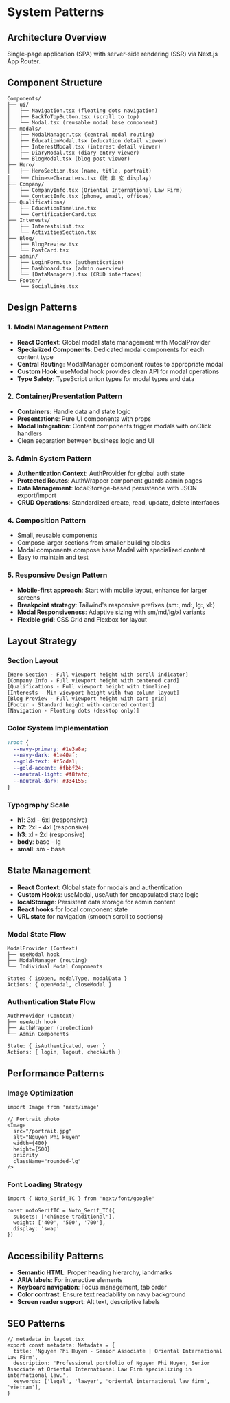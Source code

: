 # System Patterns

## Architecture Overview
Single-page application (SPA) with server-side rendering (SSR) via Next.js App Router.

## Component Structure
```
Components/
├── ui/
│   ├── Navigation.tsx (floating dots navigation)
│   ├── BackToTopButton.tsx (scroll to top)
│   └── Modal.tsx (reusable modal base component)
├── modals/
│   ├── ModalManager.tsx (central modal routing)
│   ├── EducationModal.tsx (education detail viewer)
│   ├── InterestModal.tsx (interest detail viewer)
│   ├── DiaryModal.tsx (diary entry viewer)
│   └── BlogModal.tsx (blog post viewer)
├── Hero/
│   ├── HeroSection.tsx (name, title, portrait)
│   └── ChineseCharacters.tsx (阮 非 玄 display)
├── Company/
│   ├── CompanyInfo.tsx (Oriental International Law Firm)
│   └── ContactInfo.tsx (phone, email, offices)
├── Qualifications/
│   ├── EducationTimeline.tsx
│   └── CertificationCard.tsx
├── Interests/
│   ├── InterestsList.tsx
│   └── ActivitiesSection.tsx
├── Blog/
│   ├── BlogPreview.tsx
│   └── PostCard.tsx
├── admin/
│   ├── LoginForm.tsx (authentication)
│   ├── Dashboard.tsx (admin overview)
│   └── [DataManagers].tsx (CRUD interfaces)
└── Footer/
    └── SocialLinks.tsx
```

## Design Patterns

### 1. Modal Management Pattern
- **React Context**: Global modal state management with ModalProvider
- **Specialized Components**: Dedicated modal components for each content type
- **Central Routing**: ModalManager component routes to appropriate modal
- **Custom Hook**: useModal hook provides clean API for modal operations
- **Type Safety**: TypeScript union types for modal types and data

### 2. Container/Presentation Pattern
- **Containers**: Handle data and state logic
- **Presentations**: Pure UI components with props
- **Modal Integration**: Content components trigger modals with onClick handlers
- Clean separation between business logic and UI

### 3. Admin System Pattern
- **Authentication Context**: AuthProvider for global auth state
- **Protected Routes**: AuthWrapper component guards admin pages
- **Data Management**: localStorage-based persistence with JSON export/import
- **CRUD Operations**: Standardized create, read, update, delete interfaces

### 4. Composition Pattern
- Small, reusable components
- Compose larger sections from smaller building blocks
- Modal components compose base Modal with specialized content
- Easy to maintain and test

### 5. Responsive Design Pattern
- **Mobile-first approach**: Start with mobile layout, enhance for larger screens
- **Breakpoint strategy**: Tailwind's responsive prefixes (sm:, md:, lg:, xl:)
- **Modal Responsiveness**: Adaptive sizing with sm/md/lg/xl variants
- **Flexible grid**: CSS Grid and Flexbox for layout

## Layout Strategy

### Section Layout
```
[Hero Section - Full viewport height with scroll indicator]
[Company Info - Full viewport height with centered card]
[Qualifications - Full viewport height with timeline]
[Interests - Min viewport height with two-column layout]
[Blog Preview - Full viewport height with card grid]
[Footer - Standard height with centered content]
[Navigation - Floating dots (desktop only)]
```

### Color System Implementation
```css
:root {
  --navy-primary: #1e3a8a;
  --navy-dark: #1e40af;
  --gold-text: #f5cda1;
  --gold-accent: #fbbf24;
  --neutral-light: #f8fafc;
  --neutral-dark: #334155;
}
```

### Typography Scale
- **h1**: 3xl - 6xl (responsive)
- **h2**: 2xl - 4xl (responsive)
- **h3**: xl - 2xl (responsive)
- **body**: base - lg
- **small**: sm - base

## State Management
- **React Context**: Global state for modals and authentication
- **Custom Hooks**: useModal, useAuth for encapsulated state logic
- **localStorage**: Persistent data storage for admin content
- **React hooks** for local component state
- **URL state** for navigation (smooth scroll to sections)

### Modal State Flow
```
ModalProvider (Context)
├── useModal hook
├── ModalManager (routing)
└── Individual Modal Components

State: { isOpen, modalType, modalData }
Actions: { openModal, closeModal }
```

### Authentication State Flow
```
AuthProvider (Context)
├── useAuth hook
├── AuthWrapper (protection)
└── Admin Components

State: { isAuthenticated, user }
Actions: { login, logout, checkAuth }
```

## Performance Patterns

### Image Optimization
```tsx
import Image from 'next/image'

// Portrait photo
<Image
  src="/portrait.jpg"
  alt="Nguyen Phi Huyen"
  width={400}
  height={500}
  priority
  className="rounded-lg"
/>
```

### Font Loading Strategy
```tsx
import { Noto_Serif_TC } from 'next/font/google'

const notoSerifTC = Noto_Serif_TC({
  subsets: ['chinese-traditional'],
  weight: ['400', '500', '700'],
  display: 'swap'
})
```

## Accessibility Patterns
- **Semantic HTML**: Proper heading hierarchy, landmarks
- **ARIA labels**: For interactive elements
- **Keyboard navigation**: Focus management, tab order
- **Color contrast**: Ensure text readability on navy background
- **Screen reader support**: Alt text, descriptive labels

## SEO Patterns
```tsx
// metadata in layout.tsx
export const metadata: Metadata = {
  title: 'Nguyen Phi Huyen - Senior Associate | Oriental International Law Firm',
  description: 'Professional portfolio of Nguyen Phi Huyen, Senior Associate at Oriental International Law Firm specializing in international law.',
  keywords: ['legal', 'lawyer', 'oriental international law firm', 'vietnam'],
}
``` 